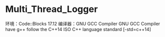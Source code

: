 # Multi_Thread_Logger
环境：Code::Blocks 17.12
编译器：GNU GCC Compiler    GNU GCC Compiler have g++ follow the C++14 ISO C++ language standard [-std=c++14]
